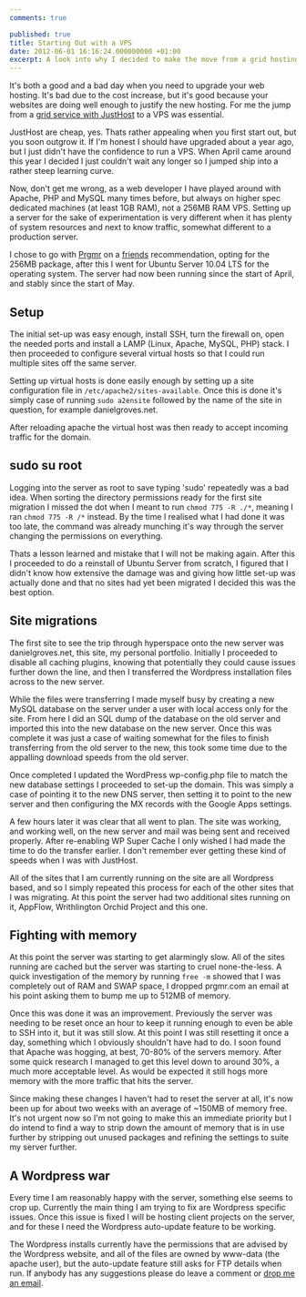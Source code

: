 ```yaml
---
comments: true

published: true
title: Starting Out with a VPS
date: 2012-06-01 16:16:24.000000000 +01:00
excerpt: A look into why I decided to make the move from a grid hosting package to a VPS and some of the challenges I faced. 
---
```

It's both a good and a bad day when you need to upgrade your web hosting. It's bad due to the cost increase, but it's good because your websites are doing well enough to justify the new hosting. For me the jump from a [grid service with JustHost](http://justhost.com/ "JustHost") to a VPS was essential.

JustHost are cheap, yes. Thats rather appealing when you first start out, but you soon outgrow it. If I'm honest I should have upgraded about a year ago, but I just didn't have the confidence to run a VPS. When April came around this year I decided I just couldn't wait any longer so I jumped ship into a rather steep learning curve.

Now, don't get me wrong, as a web developer I have played around with Apache, PHP and MySQL many times before, but always on higher spec dedicated machines (at least 1GB RAM), not a 256MB RAM VPS. Setting up a server for the sake of experimentation is very different when it has plenty of system resources and next to know traffic, somewhat different to a production server.

I chose to go with [Prgmr](http://prgmr.com/xen/ "Prgmr Xen VPS Hosting") on a [friends](http://nickcharlton.net/ "Nick Charlton's Personal Website") recommendation, opting for the 256MB package, after this I went for Ubuntu Server 10.04 LTS for the operating system. The server had now been running since the start of April, and stably since the start of May.

## Setup

The initial set-up was easy enough, install SSH, turn the firewall on, open the needed ports and install a LAMP (Linux, Apache, MySQL, PHP) stack. I then proceeded to configure several virtual hosts so that I could run multiple sites off the same server.

Setting up virtual hosts is done easily enough by setting up a site configuration file in ```/etc/apache2/sites-available```. Once this is done it's simply case of running ```sudo a2ensite``` followed by the name of the site in question, for example danielgroves.net.

After reloading apache the virtual host was then ready to accept incoming traffic for the domain.

## sudo su root

Logging into the server as root to save typing 'sudo' repeatedly was a bad idea. When sorting the directory permissions ready for the first site migration I missed the dot when I meant to run ```chmod 775 -R ./*```, meaning I ran ```chmod 775 -R /*``` instead. By the time I realised what I had done it was too late, the command was already munching it's way through the server changing the permissions on everything.

Thats a lesson learned and mistake that I will not be making again. After this I proceeded to do a reinstall of Ubuntu Server from scratch, I figured that I didn't know how extensive the damage was and giving how little set-up was actually done and that no sites had yet been migrated I decided this was the best option.

## Site migrations

The first site to see the trip through hyperspace onto the new server was danielgroves.net, this site, my personal portfolio. Initially I proceeded to disable all caching plugins, knowing that potentially they could cause issues further down the line, and then I transferred the Wordpress installation files across to the new server.

While the files were transferring I made myself busy by creating a new MySQL database on the server under a user with local access only for the site. From here I did an SQL dump of the database on the old server and imported this into the new database on the new server. Once this was complete it was just a case of waiting somewhat for the files to finish transferring from the old server to the new, this took some time due to the appalling download speeds from the old server.

Once completed I updated the WordPress wp-config.php file to match the new database settings I proceeded to set-up the domain. This was simply a case of pointing it to the new DNS server, then setting it to point to the new server and then configuring the MX records with the Google Apps settings.

A few hours later it was clear that all went to plan. The site was working, and working well, on the new server and mail was being sent and received properly. After re-enabling WP Super Cache I only wished I had made the time to do the transfer earlier. I don't remember ever getting these kind of speeds when I was with JustHost.

All of the sites that I am currently running on the site are all Wordpress based, and so I simply repeated this process for each of the other sites that I was migrating. At this point the server had two additional sites running on it, AppFlow, Writhlington Orchid Project and this one.
## Fighting with memory
At this point the server was starting to get alarmingly slow. All of the sites running are cached but the server was starting to cruel none-the-less. A quick investigation of the memory by running ```free -m``` showed that I was completely out of RAM and SWAP space, I dropped prgmr.com an email at his point asking them to bump me up to 512MB of memory.

Once this was done it was an improvement. Previously the server was needing to be reset once an hour to keep it running enough to even be able to SSH into it, but it was still slow. At this point I was still resetting it once a day, something which I obviously shouldn't have had to do. I soon found that Apache was hogging, at best, 70-80% of the servers memory. After some quick research I managed to get this level down to around 30%, a much more acceptable level. As would be expected it still hogs more memory with the more traffic that hits the server.

Since making these changes I haven't had to reset the server at all, it's now been up for about two weeks with an average of ~150MB of memory free. It's not urgent now so I'm not going to make this an immediate priority but I do intend to find a way to strip down the amount of memory that is in use further by stripping out unused packages and refining the settings to suite my server further.
## A Wordpress war
Every time I am reasonably happy with the server, something else seems to crop up. Currently the main thing I am trying to fix are Wordpress specific issues. Once this issue is fixed I will be hosting client projects on the server, and for these I need the Wordpress auto-update feature to be working.

The Wordpress installs currently have the permissions that are advised by the Wordpress website, and all of the files are owned by www-data (the apache user), but the auto-update feature still asks for FTP details when run. If anybody has any suggestions please do leave a comment or [drop me an email](http://danielgroves.net/contact/ "Contact Me").

